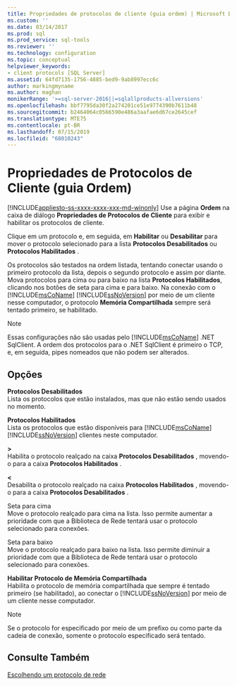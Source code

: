```yaml
---
title: Propriedades de protocolos de cliente (guia ordem) | Microsoft Docs
ms.custom: ''
ms.date: 03/14/2017
ms.prod: sql
ms.prod_service: sql-tools
ms.reviewer: ''
ms.technology: configuration
ms.topic: conceptual
helpviewer_keywords:
- client protocols [SQL Server]
ms.assetid: 64fd7135-1756-4885-bed9-9ab8997ecc6c
author: markingmyname
ms.author: maghan
monikerRange: '>=sql-server-2016||=sqlallproducts-allversions'
ms.openlocfilehash: bbf7795da30f2a274201ce51e9774390b7611b48
ms.sourcegitcommit: b2464064c0566590e486a3aafae6d67ce2645cef
ms.translationtype: MTE75
ms.contentlocale: pt-BR
ms.lasthandoff: 07/15/2019
ms.locfileid: "68010243"
---
```

# <a name="client-protocols-properties-order-tab"></a>Propriedades de Protocolos de Cliente (guia Ordem)
[!INCLUDE[appliesto-ss-xxxx-xxxx-xxx-md-winonly](../../includes/appliesto-ss-xxxx-xxxx-xxx-md-winonly.md)]
  Use a página **Ordem** na caixa de diálogo **Propriedades de Protocolos de Cliente** para exibir e habilitar os protocolos de cliente.  
  
 Clique em um protocolo e, em seguida, em **Habilitar** ou **Desabilitar** para mover o protocolo selecionado para a lista **Protocolos Desabilitados** ou **Protocolos Habilitados** .  
  
 Os protocolos são testados na ordem listada, tentando conectar usando o primeiro protocolo da lista, depois o segundo protocolo e assim por diante. Mova protocolos para cima ou para baixo na lista **Protocolos Habilitados**, clicando nos botões de seta para cima e para baixo. Na conexão com o [!INCLUDE[msCoName](../../includes/msconame-md.md)] [!INCLUDE[ssNoVersion](../../includes/ssnoversion-md.md)] por meio de um cliente nesse computador, o protocolo **Memória Compartilhada** sempre será tentado primeiro, se habilitado.  
  
> [!NOTE]  
>  Essas configurações não são usadas pelo [!INCLUDE[msCoName](../../includes/msconame-md.md)] .NET SqlClient. A ordem dos protocolos para o .NET SqlClient é primeiro o TCP, e, em seguida, pipes nomeados que não podem ser alterados.  
  
## <a name="options"></a>Opções  
 **Protocolos Desabilitados**  
 Lista os protocolos que estão instalados, mas que não estão sendo usados no momento.  
  
 **Protocolos Habilitados**  
 Lista os protocolos que estão disponíveis para [!INCLUDE[msCoName](../../includes/msconame-md.md)] [!INCLUDE[ssNoVersion](../../includes/ssnoversion-md.md)] clientes neste computador.  
  
 **>**  
 Habilita o protocolo realçado na caixa **Protocolos Desabilitados** , movendo-o para a caixa **Protocolos Habilitados** .  
  
 **\<**  
 Desabilita o protocolo realçado na caixa **Protocolos Habilitados** , movendo-o para a caixa **Protocolos Desabilitados** .  
  
 Seta para cima  
 Move o protocolo realçado para cima na lista. Isso permite aumentar a prioridade com que a Biblioteca de Rede tentará usar o protocolo selecionado para conexões.  
  
 Seta para baixo  
 Move o protocolo realçado para baixo na lista. Isso permite diminuir a prioridade com que a Biblioteca de Rede tentará usar o protocolo selecionado para conexões.  
  
 **Habilitar Protocolo de Memória Compartilhada**  
 Habilita o protocolo de memória compartilhada que sempre é tentado primeiro (se habilitado), ao conectar o [!INCLUDE[ssNoVersion](../../includes/ssnoversion-md.md)] por meio de um cliente nesse computador.  
  
> [!NOTE]  
>  Se o protocolo for especificado por meio de um prefixo ou como parte da cadeia de conexão, somente o protocolo especificado será tentado.  
  
## <a name="see-also"></a>Consulte Também  
 [Escolhendo um protocolo de rede](https://msdn.microsoft.com/library/6565fb7d-b076-4447-be90-e10d0dec359a)  
  
  
